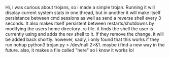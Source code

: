 Hi, i was curious about trojans, so i made a simple trojan. Running it will display current system stats in one thread, but in another it will make itself persistance between cmd sessions as well as
send a reverse shell every 3 seconds. It also makes itself persistent between restarts/shutdowns by modifying the users home directory .rc file. it finds the shell
the user is currently using and adds the rev shell to it. If they remove the change, it will be added back shortly.
however, sadly, i only found that this works if they run nohup python3 trojan.py > /dev/null 2>&1.
maybe i find a new way in the future.
also, it makes a file called "here" so i know it works lol
